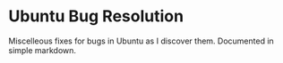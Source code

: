 # Ubuntu Bug Resolution

Miscelleous fixes for bugs in Ubuntu as I discover them. Documented in simple markdown.

